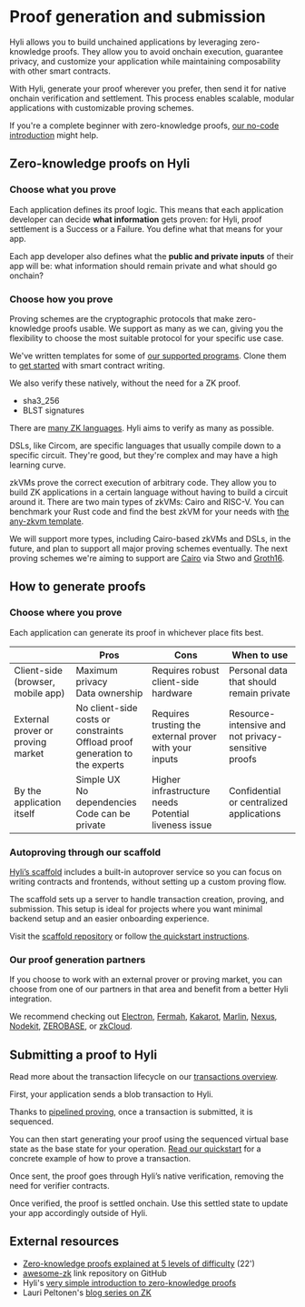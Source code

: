 # Proof generation and submission

Hyli allows you to build unchained applications by leveraging zero-knowledge proofs. They allow you to avoid onchain execution, guarantee privacy, and customize your application while maintaining composability with other smart contracts.

With Hyli, generate your proof wherever you prefer, then send it for native onchain verification and settlement. This process enables scalable, modular applications with customizable proving schemes.

If you're a complete beginner with zero-knowledge proofs, [our no-code introduction](https://blog.hyli.org/a-simple-introduction-to-zero-knowledge-proofs-zkp/) might help.

## Zero-knowledge proofs on Hyli

### Choose what you prove

Each application defines its proof logic. This means that each application developer can decide **what information** gets proven: for Hyli, proof settlement is a Success or a Failure. You define what that means for your app.

Each app developer also defines what the **public and private inputs** of their app will be: what information should remain private and what should go onchain?

### Choose how you prove

Proving schemes are the cryptographic protocols that make zero-knowledge proofs usable. We support as many as we can, giving you the flexibility to choose the most suitable protocol for your specific use case.

We've written templates for some of [our supported programs](../reference/supported-proving-schemes.md). Clone them to [get started](../quickstart/your-first-smart-contract.md) with smart contract writing.

We also verify these natively, without the need for a ZK proof.

- sha3_256
- BLST signatures

There are [many ZK languages](https://github.com/microbecode/zk-languages). Hyli aims to verify as many as possible.

DSLs, like Circom, are specific languages that usually compile down to a specific circuit. They're good, but they're complex and may have a high learning curve.

zkVMs prove the correct execution of arbitrary code. They allow you to build ZK applications in a certain language without having to build a circuit around it. There are two main types of zkVMs: Cairo and RISC-V. You can benchmark your Rust code and find the best zkVM for your needs with [the any-zkvm template](https://github.com/MatteoMer/any-zkvm).

We will support more types, including Cairo-based zkVMs and DSLs, in the future, and plan to support all major proving schemes eventually. The next proving schemes we're aiming to support are [Cairo](https://www.cairo-lang.org/docs/) via Stwo and [Groth16](https://github.com/arkworks-rs/groth16).

## How to generate proofs

### Choose where you prove

Each application can generate its proof in whichever place fits best.

|                                   | Pros                                                                           | Cons                                                    | When to use                                         |
|-----------------------------------|--------------------------------------------------------------------------------|---------------------------------------------------------|-----------------------------------------------------|
| Client-side (browser, mobile app) | Maximum privacy<br>Data ownership                                              | Requires robust client-side hardware                    | Personal data that should remain private            |
| External prover or proving market | No client-side costs or constraints<br>Offload proof generation to the experts | Requires trusting the external prover with your inputs  | Resource-intensive and not privacy-sensitive proofs |
| By the application itself         | Simple UX<br>No dependencies<br>Code can be private                            | Higher infrastructure needs<br>Potential liveness issue | Confidential or centralized applications            |

### Autoproving through our scaffold

[Hyli’s scaffold](https://github.com/hyli-org/app-scaffold) includes a built-in autoprover service so you can focus on writing contracts and frontends, without setting up a custom proving flow.

The scaffold sets up a server to handle transaction creation, proving, and submission. This setup is ideal for projects where you want minimal backend setup and an easier onboarding experience.

Visit the [scaffold repository](https://github.com/hyli-org/app-scaffold) or follow [the quickstart instructions](../quickstart/scaffold.md).

### Our proof generation partners

If you choose to work with an external prover or proving market, you can choose from one of our partners in that area and benefit from a better Hyli integration.

We recommend checking out [Electron](https://electron.dev/), [Fermah](https://www.fermah.xyz/), [Kakarot](https://www.kakarot.org/), [Marlin](https://www.marlin.org/), [Nexus](https://nexus.xyz/), [Nodekit](https://www.nodekit.xyz/), [ZEROBASE](http://zerobase.pro/), or [zkCloud](https://zkcloud.com/).

## Submitting a proof to Hyli

Read more about the transaction lifecycle on our [transactions overview](./transaction.md).

First, your application sends a blob transaction to Hyli.

Thanks to [pipelined proving](./pipelined-proving.md), once a transaction is submitted, it is sequenced.

You can then start generating your proof using the sequenced virtual base state as the base state for your operation. [Read our quickstart](../quickstart/example/first-token-contract.md#prove-the-transaction) for a concrete example of how to prove a transaction.

Once sent, the proof goes through Hyli’s native verification, removing the need for verifier contracts.

Once verified, the proof is settled onchain. Use this settled state to update your app accordingly outside of Hyli.

## External resources

- [Zero-knowledge proofs explained at 5 levels of difficulty](https://www.youtube.com/watch?v=fOGdb1CTu5c) (22')
- [awesome-zk](https://github.com/ventali/awesome-zk?tab=readme-ov-file) link repository on GitHub
- Hyli's [very simple introduction to zero-knowledge proofs](https://blog.hyli.org/a-simple-introduction-to-zero-knowledge-proofs-zkp/)
- Lauri Peltonen's [blog series on ZK](https://medium.com/@laurippeltonen)

